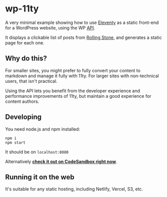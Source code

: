 # wp-11ty

A very minimal example showing how to use [Eleventy](https://www.11ty.dev) as a static front-end for a WordPress website, using the WP [API](https://developer.wordpress.org/rest-api).

It displays a clickable list of posts from [Rolling Stone](https://wordpress.org/showcase/rolling-stone/), and generates a static page for each one.

## Why do this?

For smaller sites, you might prefer to fully convert your content to markdown and manage it fully with 11ty. For larger sites with non-technical users, that isn't practical.

Using the API lets you benefit from the developer experience and performance improvements of 11ty, but maintain a good experience for content authors.

## Developing

You need node.js and npm installed:

```
npm i
npm start
```

It should be on `localhost:8080`

Alternatively **[check it out on CodeSandbox right now](https://codesandbox.io/s/github/jhackett1/wp-11ty)**.

## Running it on the web

It's suitable for any static hosting, including Netlify, Vercel, S3, etc.
